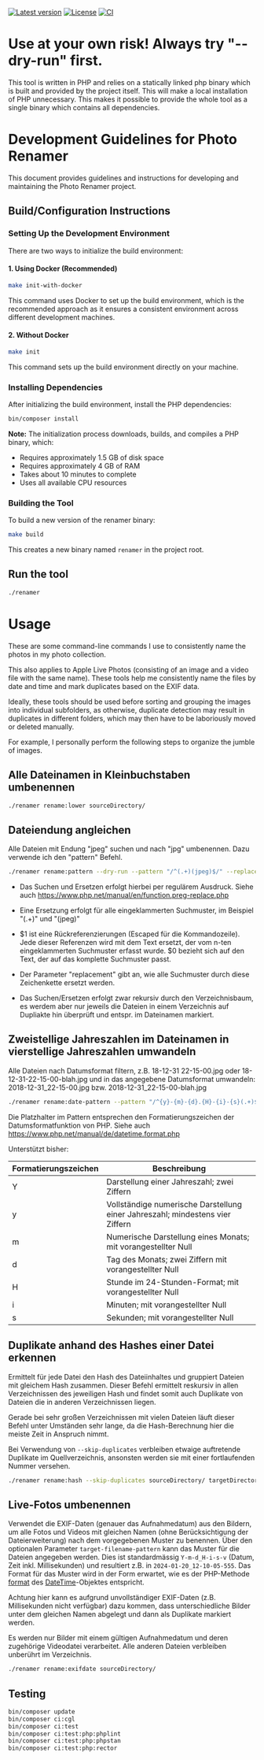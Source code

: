 [![Latest version](https://img.shields.io/github/v/release/magicsunday/photo-renamer?sort=semver)](https://github.com/magicsunday/photo-renamer/releases/latest)
[![License](https://img.shields.io/github/license/magicsunday/photo-renamer)](https://github.com/magicsunday/photo-renamer/blob/main/LICENSE)
[![CI](https://github.com/magicsunday/photo-renamer/actions/workflows/ci.yml/badge.svg)](https://github.com/magicsunday/photo-renamer/actions/workflows/ci.yml)


# Use at your own risk! Always try "--dry-run" first.


This tool is written in PHP and relies on a statically linked php binary which is built and provided by the project itself. This will make a local installation of PHP unnecessary. This makes it possible to provide the whole tool as a single binary which contains all dependencies.

# Development Guidelines for Photo Renamer

This document provides guidelines and instructions for developing and maintaining the Photo Renamer project.

## Build/Configuration Instructions

### Setting Up the Development Environment

There are two ways to initialize the build environment:

#### 1. Using Docker (Recommended)

```bash
make init-with-docker
```

This command uses Docker to set up the build environment, which is the recommended approach as it ensures a consistent environment across different development machines.

#### 2. Without Docker

```bash
make init
```

This command sets up the build environment directly on your machine.

### Installing Dependencies

After initializing the build environment, install the PHP dependencies:

```bash
bin/composer install
```

**Note:** The initialization process downloads, builds, and compiles a PHP binary, which:
- Requires approximately 1.5 GB of disk space
- Requires approximately 4 GB of RAM
- Takes about 10 minutes to complete
- Uses all available CPU resources

### Building the Tool

To build a new version of the renamer binary:

```bash
make build
```

This creates a new binary named `renamer` in the project root.

## Run the tool
```bash
./renamer
```

[//]: # (# Installation)

[//]: # ()
[//]: # (## 1 - Install mediainfo)

[//]: # (You should install [mediainfo]&#40;http://manpages.ubuntu.com/manpages/gutsy/man1/mediainfo.1.html&#41;:)

[//]: # ()
[//]: # (### On linux:)

[//]: # (```bash)

[//]: # ($ sudo apt-get install mediainfo)

[//]: # (```)

[//]: # ()
[//]: # (### On Mac:)

[//]: # (```bash)

[//]: # ($ brew install mediainfo)

[//]: # (```)


# Usage
These are some command-line commands I use to consistently name the photos in my photo collection.

This also applies to Apple Live Photos (consisting of an image and a video file with the same name).
These tools help me consistently name the files by date and time and mark duplicates based on the EXIF data.

Ideally, these tools should be used before sorting and grouping the images into individual subfolders, as otherwise, duplicate detection may result in duplicates in different folders, which may then have to be laboriously moved or deleted manually.

For example, I personally perform the following steps to organize the jumble of images.

## Alle Dateinamen in Kleinbuchstaben umbenennen

```bash
./renamer rename:lower sourceDirectory/
```


## Dateiendung angleichen
Alle Dateien mit Endung "jpeg" suchen und nach "jpg" umbenennen. Dazu verwende ich den "pattern" Befehl.

```bash
./renamer rename:pattern --dry-run --pattern "/^(.+)(jpeg)$/" --replacement "\$1jpg" sourceDirectory/
```

- Das Suchen und Ersetzen erfolgt hierbei per regulärem Ausdruck.
  Siehe auch https://www.php.net/manual/en/function.preg-replace.php

- Eine Ersetzung erfolgt für alle eingeklammerten Suchmuster, im Beispiel "(.+)" und "(jpeg)"

- $1 ist eine Rückreferenzierungen (Escaped für die Kommandozeile). Jede dieser Referenzen wird mit dem Text ersetzt,
  der vom n-ten eingeklammerten Suchmuster erfasst wurde. $0 bezieht sich auf den Text, der auf das komplette Suchmuster passt.

- Der Parameter "replacement" gibt an, wie alle Suchmuster durch diese Zeichenkette ersetzt werden.

- Das Suchen/Ersetzen erfolgt zwar rekursiv durch den Verzeichnisbaum, es werdem aber nur jeweils die Dateien in einem 
  Verzeichnis auf Dupliakte hin überprüft und entspr. im Dateinamen markiert.
 

## Zweistellige Jahreszahlen im Dateinamen in vierstellige Jahreszahlen umwandeln
Alle Dateien nach Datumsformat filtern, z.B. 18-12-31 22-15-00.jpg oder 18-12-31-22-15-00-blah.jpg und in das angegebene
Datumsformat umwandeln: 2018-12-31_22-15-00.jpg bzw. 2018-12-31_22-15-00-blah.jpg

```bash
./renamer rename:date-pattern --pattern "/^{y}-{m}-{d}.{H}-{i}-{s}(.+)$/" --replacement "{Y}-{m}-{d}_{H}-{i}-{s}" sourceDirectory/
```

Die Platzhalter im Pattern entsprechen den Formatierungszeichen der Datumsformatfunktion von PHP.
Siehe auch https://www.php.net/manual/de/datetime.format.php

Unterstützt bisher:

| Formatierungszeichen | Beschreibung                                                                  |
|----------------------|-------------------------------------------------------------------------------|
| Y                    | Darstellung einer Jahreszahl; zwei Ziffern                                    |
| y                    | Vollständige numerische Darstellung einer Jahreszahl; mindestens vier Ziffern |
| m                    | Numerische Darstellung eines Monats; mit vorangestellter Null                 |
| d                    | Tag des Monats; zwei Ziffern mit vorangestellter Null                         |
| H                    | Stunde im 24-Stunden-Format; mit vorangestellter Null                         |
| i                    | Minuten; mit vorangestellter Null                                             |
| s                    | Sekunden; mit vorangestellter Null                                            |


## Duplikate anhand des Hashes einer Datei erkennen
Ermittelt für jede Datei den Hash des Dateiinhaltes und gruppiert Dateien mit gleichem Hash zusammen.
Dieser Befehl ermittelt reskursiv in allen Verzeichnissen des jeweiligen Hash und findet somit auch Duplikate von 
Dateien die in anderen Verzeichnissen liegen.

Gerade bei sehr großen Verzeichnissen mit vielen Dateien läuft dieser Befehl unter Umständen sehr lange, da die 
Hash-Berechnung hier die meiste Zeit in Anspruch nimmt.

Bei Verwendung von `--skip-duplicates` verbleiben etwaige auftretende Duplikate im Quellverzeichnis, ansonsten werden 
sie mit einer fortlaufenden Nummer versehen.

```bash
./renamer rename:hash --skip-duplicates sourceDirectory/ targetDirectory/
```


## Live-Fotos umbenennen
Verwendet die EXIF-Daten (genauer das Aufnahmedatum) aus den Bildern, um alle Fotos und Videos mit gleichen Namen 
(ohne Berücksichtigung der Dateierweiterung) nach dem vorgegebenen Muster zu benennen. Über den optionalen 
Parameter `target-filename-pattern` kann das Muster für die Dateien angegeben werden. Dies ist standardmässig 
`Y-m-d_H-i-s-v` (Datum, Zeit inkl. Millisekunden) und resultiert z.B. in `2024-01-20_12-10-05-555`. Das Format für 
das Muster wird in der Form erwartet, wie es der PHP-Methode [format](https://www.php.net/manual/en/datetime.format.php) 
des [DateTime](https://www.php.net/manual/en/book.datetime.php)-Objektes entspricht.

Achtung hier kann es aufgrund unvollständiger EXIF-Daten (z.B. Millisekunden nicht verfügbar) dazu kommen, dass 
unterschiedliche Bilder unter dem gleichen Namen abgelegt und dann als Duplikate markiert werden.

Es werden nur Bilder mit einem gültigen Aufnahmedatum und deren zugehörige Videodatei verarbeitet.
Alle anderen Dateien verbleiben unberührt im Verzeichnis.

```bash
./renamer rename:exifdate sourceDirectory/ 
```

## Testing
```bash
bin/composer update
bin/composer ci:cgl
bin/composer ci:test
bin/composer ci:test:php:phplint
bin/composer ci:test:php:phpstan
bin/composer ci:test:php:rector
```
